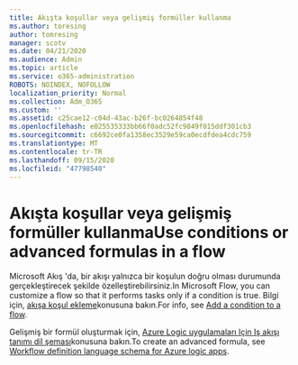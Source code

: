```yaml
---
title: Akışta koşullar veya gelişmiş formüller kullanma
ms.author: toresing
author: tomresing
manager: scotv
ms.date: 04/21/2020
ms.audience: Admin
ms.topic: article
ms.service: o365-administration
ROBOTS: NOINDEX, NOFOLLOW
localization_priority: Normal
ms.collection: Adm_O365
ms.custom: ''
ms.assetid: c25cae12-c04d-43ac-b26f-bc0264854f48
ms.openlocfilehash: e025535333bb66f0adc52fc9849f015ddf301cb3
ms.sourcegitcommit: c6692ce0fa1358ec3529e59ca0ecdfdea4cdc759
ms.translationtype: MT
ms.contentlocale: tr-TR
ms.lasthandoff: 09/15/2020
ms.locfileid: "47798540"
---
```

# <a name="use-conditions-or-advanced-formulas-in-a-flow"></a><span data-ttu-id="b00ac-102">Akışta koşullar veya gelişmiş formüller kullanma</span><span class="sxs-lookup"><span data-stu-id="b00ac-102">Use conditions or advanced formulas in a flow</span></span>

<span data-ttu-id="b00ac-103">Microsoft Akış 'da, bir akışı yalnızca bir koşulun doğru olması durumunda gerçekleştirecek şekilde özelleştirebilirsiniz.</span><span class="sxs-lookup"><span data-stu-id="b00ac-103">In Microsoft Flow, you can customize a flow so that it performs tasks only if a condition is true.</span></span> <span data-ttu-id="b00ac-104">Bilgi için, [akışa koşul ekleme](https://go.microsoft.com/fwlink/?linkid=872112)konusuna bakın.</span><span class="sxs-lookup"><span data-stu-id="b00ac-104">For info, see [Add a condition to a flow](https://go.microsoft.com/fwlink/?linkid=872112).</span></span>
  
<span data-ttu-id="b00ac-105">Gelişmiş bir formül oluşturmak için, [Azure Logic uygulamaları Için Iş akışı tanımı dil şeması](https://aka.ms/logicexpressions)konusuna bakın.</span><span class="sxs-lookup"><span data-stu-id="b00ac-105">To create an advanced formula, see [Workflow definition language schema for Azure logic apps](https://aka.ms/logicexpressions).</span></span>
  

